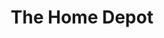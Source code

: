 ---
title: "The Home Depot"
url: /san-antonio/the-home-depot-west-loop-1604-north/
shop: Baumarkt
---